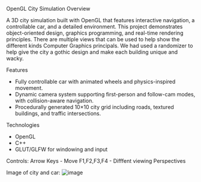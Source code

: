 OpenGL City Simulation
Overview


A 3D city simulation built with OpenGL that features interactive navigation, a controllable car, and a detailed environment. This project demonstrates object-oriented design, graphics programming, and real-time rendering principles. There are multiple views that can be used to help show the different kinds Computer Graphics principals. We had used a randomizer to help give the city a gothic design and make each building unique and wacky.

Features
- Fully controllable car with animated wheels and physics-inspired movement.
- Dynamic camera system supporting first-person and follow-cam modes, with collision-aware navigation.
- Procedurally generated 10×10 city grid including roads, textured buildings, and traffic intersections.

Technologies
- OpenGL
- C++
- GLUT/GLFW for windowing and input

Controls:
Arrow Keys - Move
F1,F2,F3,F4 - Difffent viewing Perspectives 

Image of city and car: ![image](https://github.com/user-attachments/assets/6df81678-681b-4211-ba07-01e0320938a2)

